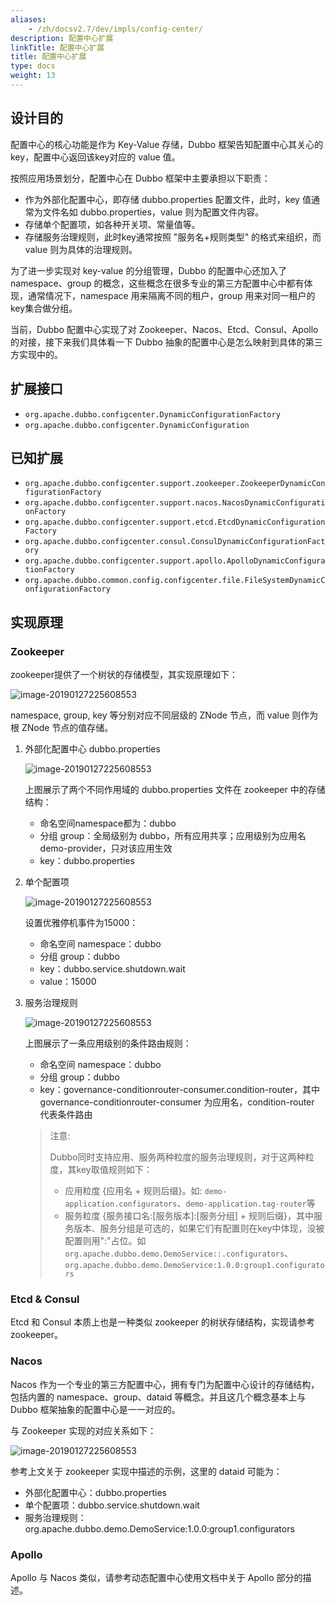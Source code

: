 ```yaml
---
aliases:
    - /zh/docsv2.7/dev/impls/config-center/
description: 配置中心扩展
linkTitle: 配置中心扩展
title: 配置中心扩展
type: docs
weight: 13
---
```



## 设计目的

配置中心的核心功能是作为 Key-Value 存储，Dubbo 框架告知配置中心其关心的 key，配置中心返回该key对应的 value 值。

按照应用场景划分，配置中心在 Dubbo 框架中主要承担以下职责：

- 作为外部化配置中心，即存储 dubbo.properties 配置文件，此时，key 值通常为文件名如 dubbo.properties，value 则为配置文件内容。
- 存储单个配置项，如各种开关项、常量值等。
- 存储服务治理规则，此时key通常按照 "服务名+规则类型" 的格式来组织，而 value 则为具体的治理规则。

为了进一步实现对 key-value 的分组管理，Dubbo 的配置中心还加入了 namespace、group 的概念，这些概念在很多专业的第三方配置中心中都有体现，通常情况下，namespace 用来隔离不同的租户，group 用来对同一租户的key集合做分组。

当前，Dubbo 配置中心实现了对 Zookeeper、Nacos、Etcd、Consul、Apollo 的对接，接下来我们具体看一下 Dubbo 抽象的配置中心是怎么映射到具体的第三方实现中的。

## 扩展接口

* `org.apache.dubbo.configcenter.DynamicConfigurationFactory`
* `org.apache.dubbo.configcenter.DynamicConfiguration`

## 已知扩展

* `org.apache.dubbo.configcenter.support.zookeeper.ZookeeperDynamicConfigurationFactory`
* `org.apache.dubbo.configcenter.support.nacos.NacosDynamicConfigurationFactory`
* `org.apache.dubbo.configcenter.support.etcd.EtcdDynamicConfigurationFactory`
* `org.apache.dubbo.configcenter.consul.ConsulDynamicConfigurationFactory`
* `org.apache.dubbo.configcenter.support.apollo.ApolloDynamicConfigurationFactory`
* `org.apache.dubbo.common.config.configcenter.file.FileSystemDynamicConfigurationFactory`

## 实现原理

### Zookeeper

zookeeper提供了一个树状的存储模型，其实现原理如下：

![image-20190127225608553](/imgs/dev/configcenter_zk_model.jpg)

namespace, group, key 等分别对应不同层级的 ZNode 节点，而 value 则作为根 ZNode 节点的值存储。

1. 外部化配置中心 dubbo.properties

   ![image-20190127225608553](/imgs/dev/configcenter_zk_properties.jpg)
   
   上图展示了两个不同作用域的 dubbo.properties 文件在 zookeeper 中的存储结构：
   - 命名空间namespace都为：dubbo
   - 分组 group：全局级别为 dubbo，所有应用共享；应用级别为应用名 demo-provider，只对该应用生效
   - key：dubbo.properties
   
2. 单个配置项

   ![image-20190127225608553](/imgs/dev/configcenter_zk_singleitem.jpg)
   
   设置优雅停机事件为15000：
   - 命名空间 namespace：dubbo
   - 分组 group：dubbo
   - key：dubbo.service.shutdown.wait
   - value：15000
     
3. 服务治理规则

    ![image-20190127225608553](/imgs/dev/configcenter_zk_rule.jpg)
    
    上图展示了一条应用级别的条件路由规则：
    
    - 命名空间 namespace：dubbo
    - 分组 group：dubbo
    - key：governance-conditionrouter-consumer.condition-router，其中 governance-conditionrouter-consumer 为应用名，condition-router 代表条件路由
    
    
    > 注意:
    >
    > Dubbo同时支持应用、服务两种粒度的服务治理规则，对于这两种粒度，其key取值规则如下：
    > * 应用粒度 {应用名 + 规则后缀}。如: `demo-application.configurators`、`demo-application.tag-router`等
    > * 服务粒度 {服务接口名:[服务版本]:[服务分组] + 规则后缀}，其中服务版本、服务分组是可选的，如果它们有配置则在key中体现，没被配置则用":"占位。如
    > `org.apache.dubbo.demo.DemoService::.configurators`、`org.apache.dubbo.demo.DemoService:1.0.0:group1.configurators`

### Etcd & Consul

Etcd 和 Consul 本质上也是一种类似 zookeeper 的树状存储结构，实现请参考 zookeeper。

### Nacos

Nacos 作为一个专业的第三方配置中心，拥有专门为配置中心设计的存储结构，包括内置的 namespace、group、dataid 等概念。并且这几个概念基本上与 Dubbo 框架抽象的配置中心是一一对应的。

与 Zookeeper 实现的对应关系如下：

![image-20190127225608553](/imgs/dev/configcenter_nacos_model.jpg)

参考上文关于 zookeeper 实现中描述的示例，这里的 dataid 可能为：
* 外部化配置中心：dubbo.properties
* 单个配置项：dubbo.service.shutdown.wait
* 服务治理规则：org.apache.dubbo.demo.DemoService:1.0.0:group1.configurators

### Apollo

Apollo 与 Nacos 类似，请参考动态配置中心使用文档中关于 Apollo 部分的描述。